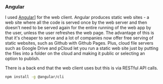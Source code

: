 
### Angular

I used [Angular](https://angular.io)] for the web client. Angular produces static web sites - a web site where all the code is served once by the web server and then doesn't need to be served again for the entire running of the web app by the user, unless the user refreshes the web page. The advantage of this is that it's cheaper to serve and a lot of companies now offer free serving of static websites, such as Github with Github Pages. Plus, cloud file servers such as Google Drive and pCloud let you run a static web site just by putting the files into a folder on the cloud and making it public or selecting an option to publish.

There is a back end that the web client uses but this is via RESTful API calls.

```bash
npm install -g @angular/cli
```